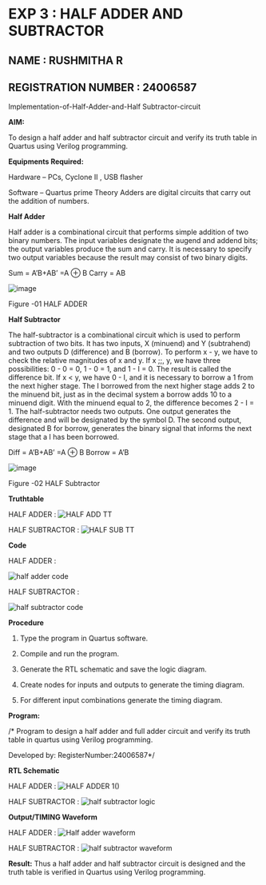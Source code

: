 # EXP 3 : HALF ADDER AND SUBTRACTOR
## NAME : RUSHMITHA R
## REGISTRATION NUMBER : 24006587

Implementation-of-Half-Adder-and-Half Subtractor-circuit

**AIM:**

To design a half adder and half subtractor circuit and verify its truth table in Quartus using Verilog programming.

**Equipments Required:**

Hardware – PCs, Cyclone II , USB flasher 

Software – Quartus prime Theory Adders are digital circuits that carry out the addition of numbers.

**Half Adder**

Half adder is a combinational circuit that performs simple addition of two binary numbers. The input variables designate the augend and addend bits; the output variables produce the sum and carry. It is necessary to specify two output variables because the result may consist of two binary digits.

Sum = A’B+AB’ =A ⊕ B Carry = AB

![image](https://github.com/naavaneetha/HALF_ADDER_SUBTRACTOR/assets/154305477/bd4a0b2c-cdbc-4184-ab08-81578f121e1f)

Figure -01 HALF ADDER

**Half Subtractor**

The half-subtractor is a combinational circuit which is used to perform subtraction of two bits. It has two inputs, X (minuend) and Y (subtrahend) and two outputs D (difference) and B (borrow). To perform x - y, we have to check the relative magnitudes of x and y. If x ;;, y, we have three possibilities: 0 - 0 = 0, 1 - 0 = 1, and 1 - I = 0. The result is called the difference bit. If x < y, we have 0 - I, and it is necessary to borrow a 1 from the next higher stage. The I borrowed from the next higher stage adds 2 to the minuend bit, just as in the decimal system a borrow adds 10 to a minuend digit. With the minuend equal to 2, the difference becomes 2 - I = 1. The half-subtractor needs two outputs. One output generates the difference and will be designated by the symbol D. The second output, designated B for borrow, generates the binary signal that informs the next stage that a I has been borrowed. 

Diff = A’B+AB’ =A ⊕ B
Borrow = A’B

 ![image](https://github.com/naavaneetha/HALF_ADDER_SUBTRACTOR/assets/154305477/d76b099c-513f-4e7c-843a-e2fd028a531a)

Figure -02 HALF Subtractor

**Truthtable**

HALF ADDER :
![HALF ADD TT](https://github.com/user-attachments/assets/664b723c-b6ad-4394-8bc0-57df07e4e1ed)


HALF SUBTRACTOR :
![HALF SUB TT](https://github.com/user-attachments/assets/48bc6674-4e1c-43a5-baa4-fab16466284c)

**Code**

HALF ADDER :

![half adder code](https://github.com/user-attachments/assets/3f2d2318-04d2-48d1-b9fb-0c13f995ddcb)


HALF SUBTRACTOR :

![half subtractor code](https://github.com/user-attachments/assets/fe4fa652-03dd-42d1-848e-0ffff94eb703)


**Procedure**

1.	Type the program in Quartus software.

2.	Compile and run the program.

3.	Generate the RTL schematic and save the logic diagram.

4.	Create nodes for inputs and outputs to generate the timing diagram.

5.	For different input combinations generate the timing diagram.


**Program:**

/* Program to design a half adder and full adder circuit and verify its truth table in quartus using Verilog programming.

Developed by: RegisterNumber:24006587*/

**RTL Schematic**

HALF ADDER :
![HALF ADDER 1()](https://github.com/user-attachments/assets/e2e4ad22-3f0b-4d0c-a8aa-9e12def6a798)

HALF SUBTRACTOR :
![half subtractor logic](https://github.com/user-attachments/assets/7e758a05-50bc-4f75-9e6b-4cd0f67d6f04)

**Output/TIMING Waveform**

HALF ADDER :
![Half adder waveform](https://github.com/user-attachments/assets/bdebdc73-833b-4f39-b32e-97b614899a36)

HALF SUBTRACTOR :
![half subtractor waveform](https://github.com/user-attachments/assets/959d3d06-9ee6-49c7-bdc4-9e9e6fb058a1)


**Result:**
Thus a half adder and half subtractor circuit is designed and the truth table is verified in
Quartus using Verilog programming.

